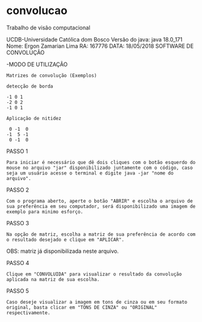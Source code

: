 # convolucao
Trabalho de visão computacional

UCDB-Universidade Católica dom Bosco
Versão do java: java 18.0_171
Nome: Ergon Zamarian Lima  RA: 167776
DATA: 18/05/2018
SOFTWARE DE CONVOLUÇÃO

-MODO DE UTILIZAÇÃO

	Matrizes de convolução (Exemplos)

	detecção de borda

	-1 0 1
	-2 0 2
	-1 0 1

	Aplicação de nitidez

	 0 -1  0
	-1  5 -1
	 0 -1  0


PASSO 1
	
	Para iniciar é necessário que dê dois cliques com o botão esquerdo do mouse no arquivo "jar" disponibilizado juntamente com o código, caso seja um usuário acesse o terminal e digite java -jar "nome do arquivo".


PASSO 2

	Com o programa aberto, aperte o botão "ABRIR" e escolha o arquivo de sua preferência em seu computador, será disponibilizado uma imagem de exemplo para minimo esforço.


PASSO 3

	Na opção de matriz, escolha a matriz de sua preferência de acordo com o resultado desejado e clique em "APLICAR".
OBS: matriz já disponibilizada neste arquivo.

PASSO 4

	Clique em "CONVOLUIDA" para visualizar o resultado da convolução aplicada na matriz de sua escolha.

PASSO 5

	Caso deseje visualizar a imagem em tons de cinza ou em seu formato original, basta clicar em "TONS DE CINZA" ou "ORIGINAL" respectivamente. 






